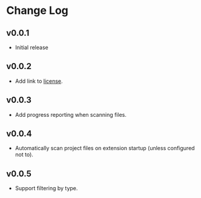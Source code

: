 # Change Log

## v0.0.1

* Initial release

## v0.0.2

* Add link to [license](LICENSE).

## v0.0.3

* Add progress reporting when scanning files.

## v0.0.4

* Automatically scan project files on extension startup (unless configured not to).

## v0.0.5

* Support filtering by type.
